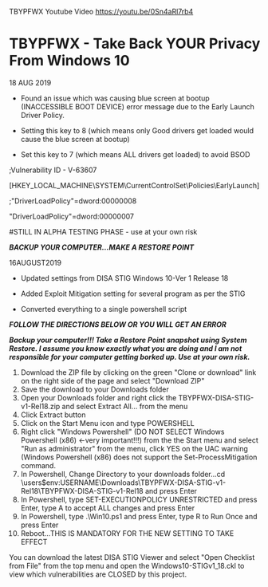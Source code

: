 TBYPFWX Youtube Video
https://youtu.be/0Sn4aRl7rb4

# TBYPFWX - Take Back YOUR Privacy From Windows 10

18 AUG 2019

- Found an issue which was causing blue screen at bootup (INACCESSIBLE BOOT DEVICE) error message due to the Early Launch Driver Policy.

- Setting this key to 8 (which means only Good drivers get loaded would cause the blue screen at bootup)

- Set this key to 7 (which means ALL drivers get loaded) to avoid BSOD

;Vulnerability ID - V-63607

[HKEY_LOCAL_MACHINE\SYSTEM\CurrentControlSet\Policies\EarlyLaunch]

;"DriverLoadPolicy"=dword:00000008

"DriverLoadPolicy"=dword:00000007

#STILL IN ALPHA TESTING PHASE - use at your own risk


***BACKUP YOUR COMPUTER...MAKE A RESTORE POINT***

16AUGUST2019

- Updated settings from DISA STIG Windows 10-Ver 1 Release 18 
              
- Added Exploit Mitigation setting for several program as per the STIG
              
- Converted everything to a single powershell script

***FOLLOW THE DIRECTIONS BELOW OR YOU WILL GET AN ERROR***
              
***Backup your computer!!!  Take a Restore Point snapshot using System Restore.  I assume you know exactly what you are doing and I am not responsible for your computer getting borked up.  Use at your own risk.***

1) Download the ZIP file by clicking on the green "Clone or download" link on the right side of the page and select "Download ZIP"
2) Save the download to your Downloads folder
3) Open your Downloads folder and right click the TBYPFWX-DISA-STIG-v1-Rel18.zip and select Extract All... from the menu
4) Click Extract button
5) Click on the Start Menu icon and type POWERSHELL
6) Right click "Windows Powershell" (DO NOT SELECT Windows Powershell (x86) <-very important!!!) from the the Start menu and select "Run as administrator" from the menu, click YES on the UAC warning (Windows Powershell (x86) does not support the Set-ProcessMitigation command.
7) In Powershell, Change Directory to your downloads folder...cd \users\$env:USERNAME\Downloads\TBYPFWX-DISA-STIG-v1-Rel18\TBYPFWX-DISA-STIG-v1-Rel18 and press Enter
8) In Powershell, type SET-EXECUTIONPOLICY UNRESTRICTED and press Enter, type A to accept ALL changes and press Enter
9) In Powershell, type .\Win10.ps1 and press Enter, type R to Run Once and press Enter
10) Reboot...THIS IS MANDATORY FOR THE NEW SETTING TO TAKE EFFECT

You can download the latest DISA STIG Viewer and select "Open Checklist from File" from the top menu and open the Windows10-STIGv1_18.ckl to view which vulnerabilities are CLOSED by this project.
